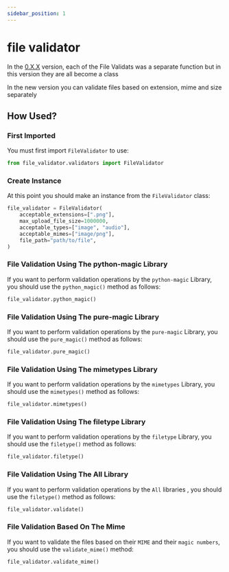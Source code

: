 ```yaml
---
sidebar_position: 1
---
```


# file validator

In the [0.X.X](https://file-validator.github.io/docs/0.X.X/intro) version, each of the File Validats was a separate function but in this version they are all become a class

In the new version you can validate files based on extension, mime and size separately

## How Used?
### First Imported
You must first import `FileValidator` to use:
```python
from file_validator.validators import FileValidator
```


### Create Instance
At this point you should make an instance from the `FileValidator` class:
```python
file_validator = FileValidator(
    acceptable_extensions=[".png"],
    max_upload_file_size=1000000,
    acceptable_types=["image", "audio"],
    acceptable_mimes=["image/png"],
    file_path="path/to/file",
)
```

### File Validation Using The **python-magic** Library
If you want to perform validation operations by the `python-magic` Library, you should use the `python_magic()` method as follows:

```python
file_validator.python_magic()
```


### File Validation Using The **pure-magic** Library
If you want to perform validation operations by the `pure-magic` Library, you should use the `pure_magic()` method as follows:

```python
file_validator.pure_magic()
```

### File Validation Using The **mimetypes** Library
If you want to perform validation operations by the `mimetypes` Library, you should use the `mimetypes()` method as follows:

```python
file_validator.mimetypes()
```


### File Validation Using The **filetype** Library
If you want to perform validation operations by the `filetype` Library, you should use the `filetype()` method as follows:

```python
file_validator.filetype()
```


### File Validation Using The **All** Library
If you want to perform validation operations by the `All` libraries , you should use the `filetype()` method as follows:

```python
file_validator.validate()
```


### File Validation Based On The Mime
If you want to validate the files based on their `MIME` and their `magic numbers`, you should use the `validate_mime()` method:
```python
file_validator.validate_mime()
```

